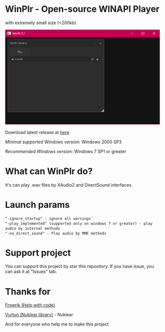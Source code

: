 # WinPlr - Open-source WINAPI Player 
with extremely small size (<200kb).

![window example](https://github.com/Vertver/WinPlr/blob/master/WinPlr%20main%20window.png)

Download latest release at [here](https://github.com/Vertver/WinPlr/releases)

*Minimal supported Windows version:* Windows 2000 SP3

*Recommended Windows version:* Windows 7 SP1 or greater

# What can WinPlr do?

It's сan play .wav files by XAudio2 and DirectSound interfaces. 

# Launch params

    "-ignore_startup" - ignore all warnings`
    "-play_implemented" (supported only on windows 7 or greater) - play audio by internal methods
    "-no_direct_sound" - Play audio by MME methods
    
# Support project

You can support this project by star this repository. If you have issue, you can ask it at "Issues" tab.

# Thanks for

[Frowrik (Help with code)](https://github.com/frowrik)

[Vurtun (Nuklear library)](https://github.com/vurtun) - Nuklear

And for everyone who help me to make this project
